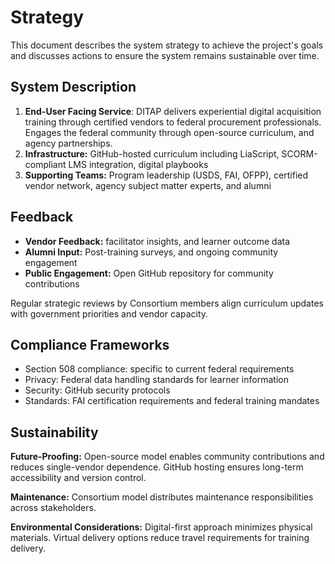 # Strategy 

This document describes the system strategy to achieve the project's goals and discusses actions to ensure the system remains sustainable over time.

## System Description

1. **End-User Facing Service**: DITAP delivers experiential digital acquisition training through certified vendors to federal procurement professionals. Engages the federal community through open-source curriculum, and agency partnerships.  
2. **Infrastructure:** GitHub-hosted curriculum including LiaScript, SCORM-compliant LMS integration, digital playbooks  
3. **Supporting Teams:** Program leadership (USDS, FAI, OFPP), certified vendor network, agency subject matter experts, and alumni

## Feedback

* **Vendor Feedback:** facilitator insights, and learner outcome data  
* **Alumni Input:** Post-training surveys, and ongoing community engagement  
* **Public Engagement:** Open GitHub repository for community contributions 

Regular strategic reviews by Consortium members align curriculum updates with government priorities and vendor capacity.

## Compliance Frameworks

* Section 508 compliance: specific to current federal requirements  
* Privacy: Federal data handling standards for learner information  
* Security: GitHub security protocols   
* Standards: FAI certification requirements and federal training mandates


## Sustainability 

**Future-Proofing:** Open-source model enables community contributions and reduces single-vendor dependence. GitHub hosting ensures long-term accessibility and version control.

**Maintenance:** Consortium model distributes maintenance responsibilities across stakeholders. 

**Environmental Considerations:** Digital-first approach minimizes physical materials. Virtual delivery options reduce travel requirements for training delivery.

